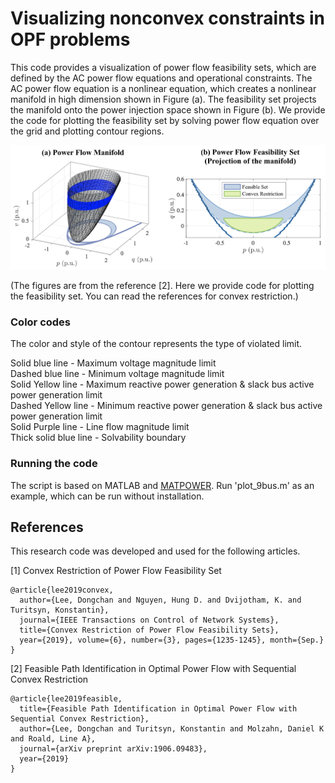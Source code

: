 # Visualizing nonconvex constraints in OPF problems

This code provides a visualization of power flow feasibility sets, which are defined by the AC power flow equations and operational constraints. The AC power flow equation is a nonlinear equation, which creates a nonlinear manifold in high dimension shown in Figure (a). The feasibility set projects the manifold onto the power injection space shown in Figure (b). We provide the code for plotting the feasibility set by solving power flow equation over the grid and plotting contour regions.

<img src="src/feasibility_set.png" width="600">

(The figures are from the reference [2]. Here we provide code for plotting the feasibility set. You can read the references for convex restriction.)

### Color codes

The color and style of the contour represents the type of violated limit.

Solid blue line - Maximum voltage magnitude limit <br />
Dashed blue line - Minimum voltage magnitude limit <br />
Solid Yellow line - Maximum reactive power generation & slack bus active power generation limit <br />
Dashed Yellow line - Minimum reactive power generation & slack bus active power generation limit <br />
Solid Purple line - Line flow magnitude limit <br />
Thick solid blue line - Solvability boundary

### Running the code

The script is based on MATLAB and [MATPOWER](https://matpower.org/).
Run 'plot_9bus.m' as an example, which can be run without installation.

## References

This research code was developed and used for the following articles.

[1] Convex Restriction of Power Flow Feasibility Set

    @article{lee2019convex,
      author={Lee, Dongchan and Nguyen, Hung D. and Dvijotham, K. and Turitsyn, Konstantin},
      journal={IEEE Transactions on Control of Network Systems},
      title={Convex Restriction of Power Flow Feasibility Sets},
      year={2019}, volume={6}, number={3}, pages={1235-1245}, month={Sep.}
    }

[2] Feasible Path Identification in Optimal Power Flow with Sequential Convex Restriction

    @article{lee2019feasible,
      title={Feasible Path Identification in Optimal Power Flow with Sequential Convex Restriction},
      author={Lee, Dongchan and Turitsyn, Konstantin and Molzahn, Daniel K and Roald, Line A},
      journal={arXiv preprint arXiv:1906.09483},
      year={2019}
    }
